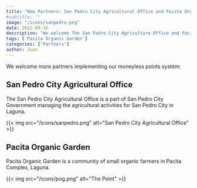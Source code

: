 ```yaml
---
title: "New Partners: San Pedro City Agricultural Office and Pacita Organic Garden"
#subtitle: ""
image: "/icons/sanpedro.png"
date: 2022-09-16
description: "We welcome The San Pedro City Agriculture Office and Pacita Organic Garden"
tags: ['Pacita Organic Garden']
categories: ['Partners']
author: Juan
---
```



We welcome more partners implementing our moneyless points system:


## San Pedro City Agricultural Office

The San Pedro City Agricultural Office is a part of San Pedro City Government managing the agricultural activities for San Pedro City in Laguna. 


{{< img src="/icons/sanpedro.png" alt="San Pedro City Agricultural Office" >}}


## Pacita Organic Garden

Pacita Organic Garden is a community of small organic farmers in Pacita Complex, Laguna.  

{{< img src="/icons/pog.png" alt="The Point" >}}
